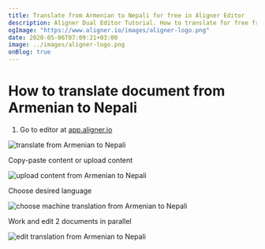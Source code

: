 ```yaml
---
title: Translate from Armenian to Nepali for free in Aligner Editor
description: Aligner Dual Editor Tutorial. How to translate for free from Armenian to Nepali. Aligner is multilingual document management platform. 
ogImage: "https://www.aligner.io/images/aligner-logo.png"
date: 2020-05-06T07:09:21+03:00
image: ../images/aligner-logo.png
onBlog: true
---
```


# How to translate document from Armenian to Nepali

1. Go to editor at [app.aligner.io](https://app.aligner.io "Aligner App web page")

![translate from Armenian to Nepali](../aligner-blank-editor.png "translate from Armenian to Nepali")

Copy-paste content or upload content

![upload content from Armenian to Nepali](../aligner-uploaded-document.png "upload content from Armenian to Nepali")

Choose desired language

![choose machine translation from Armenian to Nepali](../aligner-language-dropdown.png "choose machine translation from Armenian to Nepali")

Work and edit 2 documents in parallel

![edit translation from Armenian to Nepali](../aligner-double-sitded-editor.png "edit translation from Armenian to Nepali")

